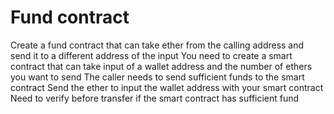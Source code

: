 # Fund contract

Create a fund contract that can take ether from the calling address and send it to a different address of the input
You need to create a smart contract that can take input of a wallet address and the number of ethers you want to send
The caller needs to send sufficient funds to the smart contract
Send the ether to input the wallet address with your smart contract
Need to verify before transfer if the smart contract has sufficient fund
